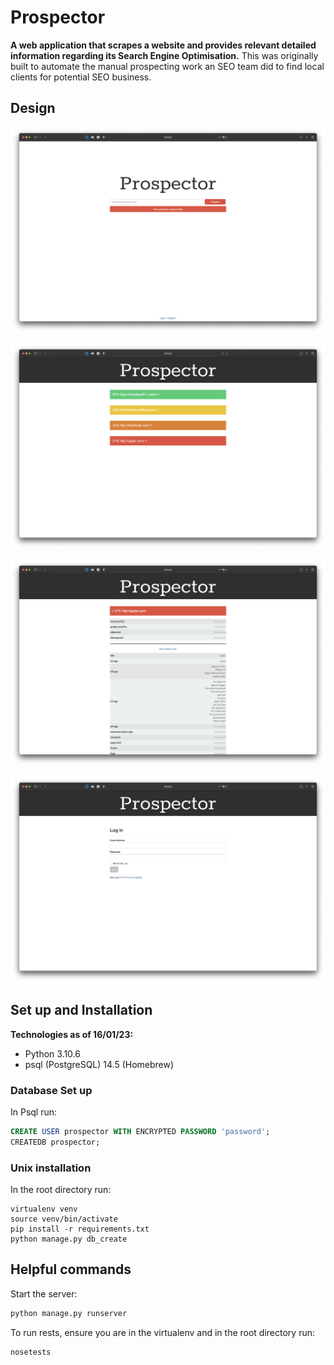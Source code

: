 # Prospector

**A web application that scrapes a website and provides relevant detailed information regarding its Search Engine Optimisation.** This was originally built to automate the manual prospecting work an SEO team did to find local clients for potential SEO business.

## Design

![UI design](docs/screenshot_1.png)

![UI design](docs/screenshot_2.png)

![UI design](docs/screenshot_3.png)

![UI design](docs/screenshot_4.png)

## Set up and Installation

**Technologies as of 16/01/23:**

* Python 3.10.6
* psql (PostgreSQL) 14.5 (Homebrew)

### Database Set up

In Psql run:

```sql
CREATE USER prospector WITH ENCRYPTED PASSWORD 'password';
CREATEDB prospector;
```

### Unix installation

In the root directory run:

    virtualenv venv
    source venv/bin/activate
    pip install -r requirements.txt
    python manage.py db_create

## Helpful commands

Start the server:

```bash
python manage.py runserver
```

To run rests, ensure you are in the virtualenv and in the root directory run:

    nosetests

